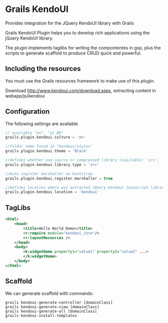 Grails KendoUI
==============

Provides integration for the JQuery KendoUI library with Grails

Grails KendoUI Plugin helps you to develop rich applications using the jQuery KendoUI library.

The plugin implements taglibs for writing the compontentes in gsp, plus the scripts to generate scaffold to produce CRUD quick and powerful.


Including the resources
------------------------

You must use the Grails resources framework to make use of this plugin.

Download http://www.kendoui.com/download.aspx, extracting content in webapp/js/kendoui

Configuration
-------------
The following settings are available
```groovy
// available "en", "pt_BR"
grails.plugin.kendoui.culture = 'en'

//folder name found in "kendoui/styles"
grails.plugin.kendoui.theme = 'Black'

//defines whether use source or compressed library (available: 'src', 'mim')
grails.plugin.kendoui.library.type = 'src'

//Auto register marshaller on bootstrap
grails.plugin.kendoui.register.marshaller = true

//Defines location where was extracted JQuery Kendoui JavaScript library
grails.plugin.kendoui.location = 'kendoui'
```

TagLibs
------

```xml
<html>
    <head>
        <title>Hello World Demo</title>
        <r:require module="kendoui_core"/>
        <r:layoutResources />
    </head>
    <body>
        <k:widgetName property1="value1" property2="value2" ...>
        </k:widgetName>
    </body>
</html>
```

Scaffold
--------
We can generate scaffold with commands:

```
grails kendoui-generate-controller [domainClass]
grails kendoui-generate-view [domainClass]
grails kendoui-generate-all [domainClass]
grails kendoui-install-templates
```
